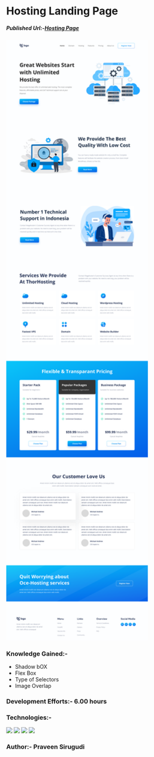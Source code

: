 # Hosting Landing Page

##### Published Url:-[Hosting Page](https://cool-alfajores-8c8544.netlify.app/)


<img src="https://github.com/sirugudipraveen3637/HostingLandingPage_11/blob/main/11.png" height="60%" width="75%"/>


### Knowledge Gained:-

  
  - Shadow bOX
  - Flex  Box
  - Type of Selectors
  - Image Overlap
  
### Development Efforts:- 6.00 hours
  
### Technologies:-
<span>
<img src="https://img.shields.io/badge/html5%20-%23E34F26.svg?&style=for-the-badge&logo=html5&logoColor=white"/>
<img src="https://img.shields.io/badge/css3%20-%231572B6.svg?&style=for-the-badge&logo=css3&logoColor=white"/>
<img src="https://img.shields.io/badge/git%20-%23404d59.svg?&style=for-the-badge&logo=git&logoColor=white"/>
<img src="https://img.shields.io/badge/github%20-%23121011.svg?&style=for-the-badge&logo=github&logoColor=white"/>
</span>


### Author:- <b>Praveen Sirugudi<b>


